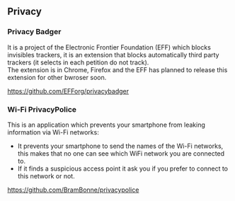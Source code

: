 ## Privacy

### Privacy Badger
It is a project of the Electronic Frontier Foundation (EFF) which blocks invisibles trackers, it is an extension that blocks 
automatically third party trackers (it selects in each petition do not track).    
The extension is in Chrome, Firefox and the EFF has planned to release this extension for other bwroser soon.    

https://github.com/EFForg/privacybadger

### Wi-Fi PrivacyPolice
This is an application which prevents your smartphone from leaking information via Wi-Fi networks:
  - It prevents your smartphone to send the names of the Wi-Fi networks, this makes that no one can
  see which WiFi network you are connected to.     
  - If it finds a suspicious access point it ask you if you prefer to connect to this network or not.    
  
  https://github.com/BramBonne/privacypolice   
